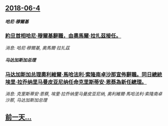 ## [2018-06-4](/news/2018/06/4/index.md)

##### 哈尼·穆爾基
### [約旦首相哈尼·穆爾基辭職，由奧馬爾·拉扎茲接任。 ](/news/2018/06/4/約旦首相哈尼-穆爾基辭職-由奧馬爾-拉扎茲接任.md)
_消息: 哈尼·穆爾基, 奧馬爾·拉扎茲_

##### 马达加斯加总理
### [马达加斯加总理奧利維爾·馬哈法利·索隆南卓沙那宣佈辭職。同日總統埃里·拉乔纳里马曼皮亚尼纳任命克里斯蒂安·恩蔡為新任總理。 ](/news/2018/06/4/马达加斯加总理奧利維爾-馬哈法利-索隆南卓沙那宣佈辭職-同日總統埃里-拉乔纳里马曼皮亚尼纳任命克里斯蒂安-恩蔡為新任總理.md)
_消息: 克里斯蒂安·恩蔡, 埃里·拉乔纳里马曼皮亚尼纳, 奧利維爾·馬哈法利·索隆南卓沙那, 马达加斯加总理_

## [前一天...](/news/2018/06/3/index.md)

